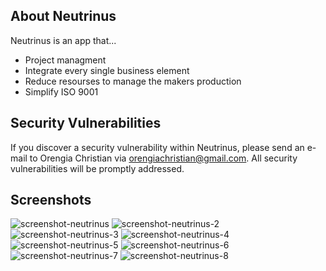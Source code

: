 ## About Neutrinus

Neutrinus is an app that...

- Project managment
- Integrate every single business element
- Reduce resourses to manage the makers production
- Simplify ISO 9001

## Security Vulnerabilities

If you discover a security vulnerability within Neutrinus, please send an e-mail to Orengia Christian via [orengiachristian@gmail.com](mailto:orengiachristian@gmail.com). All security vulnerabilities will be promptly addressed.

## Screenshots

![screenshot-neutrinus](https://user-images.githubusercontent.com/90223948/138777881-ad113e32-5bb1-401f-861d-ddc44ee4c5d1.jpg)
![screenshot-neutrinus-2](https://user-images.githubusercontent.com/90223948/138777884-7d6d5c34-abad-47b5-bc14-9d40305a000e.jpg)
![screenshot-neutrinus-3](https://user-images.githubusercontent.com/90223948/138777885-c4527845-f72c-4088-9b39-d33a350824ae.jpg)
![screenshot-neutrinus-4](https://user-images.githubusercontent.com/90223948/138777889-271f0c34-8f72-4769-8ffb-18436eef722c.jpg)
![screenshot-neutrinus-5](https://user-images.githubusercontent.com/90223948/138777892-f010d0ef-d3db-4ba0-89bf-89658958e58d.jpg)
![screenshot-neutrinus-6](https://user-images.githubusercontent.com/90223948/138777897-e11f1ac0-a163-4af4-99fc-11fb1ad3ffae.jpg)
![screenshot-neutrinus-7](https://user-images.githubusercontent.com/90223948/138777899-e9025e74-18f8-4dac-9fc8-c4c233de5c29.jpg)
![screenshot-neutrinus-8](https://user-images.githubusercontent.com/90223948/138777902-69697636-123d-4ac9-bc21-4e132673d4f3.jpg)
